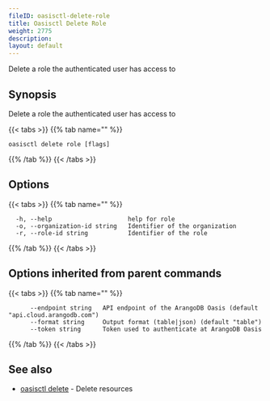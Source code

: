 ```yaml
---
fileID: oasisctl-delete-role
title: Oasisctl Delete Role
weight: 2775
description: 
layout: default
---
```

Delete a role the authenticated user has access to

## Synopsis

Delete a role the authenticated user has access to

{{< tabs >}}
{{% tab name="" %}}
```
oasisctl delete role [flags]
```
{{% /tab %}}
{{< /tabs >}}

## Options

{{< tabs >}}
{{% tab name="" %}}
```
  -h, --help                     help for role
  -o, --organization-id string   Identifier of the organization
  -r, --role-id string           Identifier of the role
```
{{% /tab %}}
{{< /tabs >}}

## Options inherited from parent commands

{{< tabs >}}
{{% tab name="" %}}
```
      --endpoint string   API endpoint of the ArangoDB Oasis (default "api.cloud.arangodb.com")
      --format string     Output format (table|json) (default "table")
      --token string      Token used to authenticate at ArangoDB Oasis
```
{{% /tab %}}
{{< /tabs >}}

## See also

* [oasisctl delete]()	 - Delete resources

